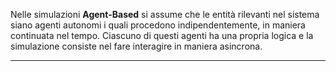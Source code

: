 Nelle simulazioni **Agent-Based** si assume che le entità rilevanti nel sistema siano agenti autonomi i quali procedono indipendentemente, in maniera continuata nel tempo. Ciascuno di questi agenti ha una propria logica e la simulazione consiste nel fare interagire in maniera asincrona.<br />

---------------------------------------------------------------